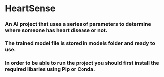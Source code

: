# HeartSense
### An AI project that uses a series of parameters to determine where someone has heart disease or not.
### The trained model file is stored in models folder and ready to use.
### In order to be able to run the project you should first install the required libaries using Pip or Conda.
